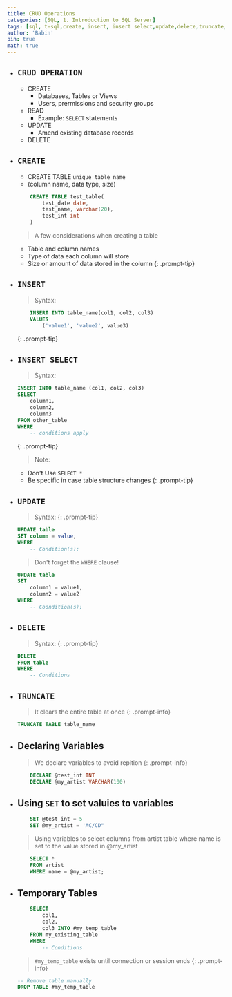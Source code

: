 ```yaml
---
title: CRUD Operations
categories: [SQL, 1. Introduction to SQL Server]
tags: [sql, t-sql,create, insert, insert select,update,delete,truncate,declare,set,temporary tables]     # TAG names should always be lowercase
author: 'Babin'
pin: true
math: true
---
```


- ## `CRUD OPERATION`
    - CREATE
        - Databases, Tables or Views
        - Users, prermissions and security groups
    - READ
        - Example: `SELECT` statements
    - UPDATE
        - Amend existing database records
    - DELETE

- ## `CREATE`
    > 
    - CREATE TABLE `unique table name`
    - (column name, data type, size)
    
    ```sql
        CREATE TABLE test_table(
            test_date date,
            test_name, varchar(20),
            test_int int
        )
    ```

    > A few considerations when creating a table
    - Table and column names
    - Type of data each column will store
    - Size or amount of data stored in the column
    {: .prompt-tip}


- ## `INSERT`
    > Syntax:
    ```sql
        INSERT INTO table_name(col1, col2, col3)
        VALUES
            ('value1', 'value2', value3)
    ```
    {: .prompt-tip}

- ## `INSERT SELECT`
    > Syntax:
    ```sql
    INSERT INTO table_name (col1, col2, col3)
    SELECT
        column1, 
        column2, 
        column3
    FROM other_table
    WHERE
        -- conditions apply
    ```
    {: .prompt-tip}

    > Note:
    - Don't Use `SELECT *`
    - Be specific in case table structure changes
    {: .prompt-tip}


- ## `UPDATE`
    > Syntax:
    {: .prompt-tip}
    ```sql
    UPDATE table
    SET column = value,
    WHERE 
        -- Condition(s);
    ```
    > Don't forget the `WHERE` clause!
    ```sql
    UPDATE table
    SET
        column1 = value1,
        column2 = value2
    WHERE
        -- Coondition(s);
    ```


- ## `DELETE`
    > Syntax:
    {: .prompt-tip}
    ```sql
    DELETE 
    FROM table
    WHERE
        -- Conditions
    ```

- ## `TRUNCATE`
    > It clears the entire table at once
    {: .prompt-info}
    ```sql
    TRUNCATE TABLE table_name
    ```

- ## Declaring Variables
    > We declare variables to avoid repition
    {: .prompt-info}
    ```sql
        DECLARE @test_int INT
        DECLARE @my_artist VARCHAR(100)
    ```
    
- ## Using `SET` to  set valuies to variables
    ```sql
        SET @test_int = 5
        SET @my_artist = 'AC/CD"
    ```

    > Using variables to select columns from artist table where name is set to the value stored in @my_artist
    ```sql
        SELECT *
        FROM artist
        WHERE name = @my_artist;
    ```

- ## Temporary Tables
    ```sql
        SELECT
            col1, 
            col2, 
            col3 INTO #my_temp_table
        FROM my_existing_table
        WHERE
            -- Conditions
    ```
    > `#my_temp_table` exists until connection or session ends
    {: .prompt-info}

    ```sql
    -- Remove table manually
    DROP TABLE #my_temp_table
    ```
